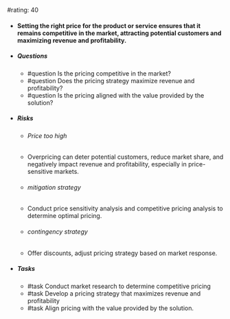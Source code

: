 #rating: 40
- #### Setting the right price for the product or service ensures that it remains competitive in the market, attracting potential customers and maximizing revenue and profitability.
- ##### Questions
  - #question Is the pricing competitive in the market?
  - #question Does the pricing strategy maximize revenue and profitability?
  - #question Is the pricing aligned with the value provided by the solution?
- ##### Risks

  - ###### Price too high
  - Overpricing can deter potential customers, reduce market share, and negatively impact revenue and profitability, especially in price-sensitive markets.
  - ###### mitigation strategy
  - Conduct price sensitivity analysis and competitive pricing analysis to determine optimal pricing.
  - ###### contingency strategy
  - Offer discounts, adjust pricing strategy based on market response.
- ##### Tasks
  - #task Conduct market research to determine competitive pricing
  - #task  Develop a pricing strategy that maximizes revenue and profitability
  - #task  Align pricing with the value provided by the solution.



